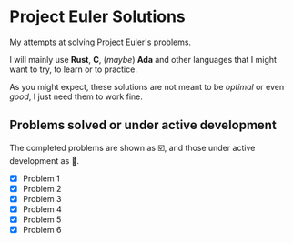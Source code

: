 # Project Euler Solutions

My attempts at solving Project Euler's problems.

I will mainly use **Rust**, **C**, (_maybe_) **Ada** and other languages that I might want to try, to learn or to practice.

As you might expect, these solutions are not meant to be _optimal_ or even _good_, I just need them to work fine.

## Problems solved or under active development

The completed problems are shown as :ballot_box_with_check:, and those under active development as :black_square_button:.

- [x] Problem 1
- [x] Problem 2
- [x] Problem 3
- [x] Problem 4
- [x] Problem 5
- [x] Problem 6
